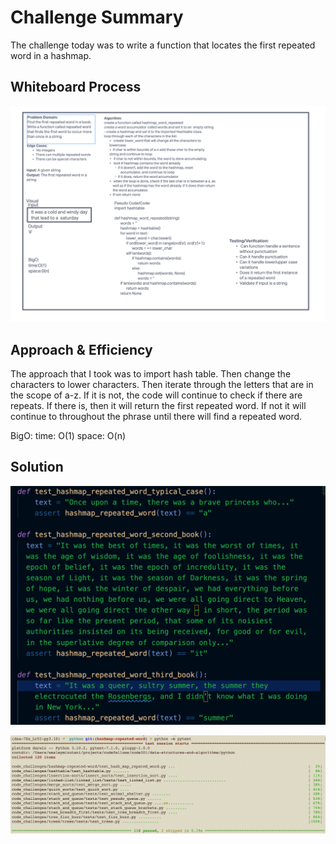 # Challenge Summary

The challenge today was to write a function that locates the first repeated word in a hashmap.

## Whiteboard Process

![White Board Process](./images/whiteboard.png)

## Approach & Efficiency

The approach that I took was to import hash table. Then change the characters to lower characters. Then iterate through the letters that are in the scope of a-z. If it is not, the code will continue to check if there are repeats. If there is, then it will return the first repeated word. If not it will continue to throughout the phrase until there will find a repeated word.

BigO:
time: O(1)
space: O(n)

## Solution

![Testing](./images/test.png)

![Pytest](./images/pytest.png)
